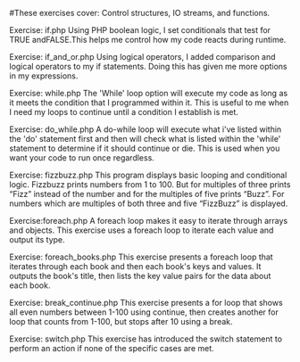 #These exercises cover: Control structures, IO streams, and functions.

Exercise: if.php
Using PHP boolean logic, I set conditionals that test for TRUE andFALSE.This helps me control how my code reacts during runtime. 

Exercise: if_and_or.php
Using logical operators, I added comparison and logical operators to my if statements. Doing this has given me more options in my expressions.

Exercise: while.php
The 'While' loop option will execute my code as long as it meets the condition that I programmed within it. This is useful to me when I need my loops to continue until a  condition I establish is met. 

Exercise: do_while.php
A do-while loop will execute what i've listed within the 'do' statement first and then will check what is listed within the 'while' statement to determine if it should continue or die. 
This is used when you want your code to run once regardless.

Exercise: fizzbuzz.php
This program displays basic looping and conditional logic. Fizzbuzz prints numbers from 1 to 100. But for multiples of three prints “Fizz” instead of the number and for the multiples of five prints “Buzz”. For numbers which are multiples of both three and five “FizzBuzz” is displayed.

Exercise:foreach.php
A foreach loop makes it easy to iterate through arrays and objects. This exercise uses a foreach loop to iterate each value and output its type. 

Exercise: foreach_books.php
This exercise presents a foreach loop that iterates through each book and then each book's keys and values. It outputs the book's title, then lists the key value pairs for the data about each book.

Exercise: break_continue.php
This exercise presents a for loop that shows all even numbers between 1-100 using continue, then creates another for loop that counts from 1-100, but stops after 10 using a break.

Exercise: switch.php
This exercise has introduced the switch statement to perform an action if none of the specific cases are met. 


